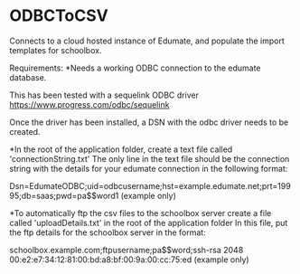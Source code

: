 # ODBCToCSV
Connects to a cloud hosted instance of Edumate, and populate the import templates for schoolbox. 

Requirements:
  *Needs a working ODBC connection to the edumate database. 

   This has been tested with a sequelink ODBC driver
   https://www.progress.com/odbc/sequelink

   Once the driver has been installed, a DSN with the odbc driver needs to be created. 

  *In the root of the application folder, create a text file called 'connectionString.txt'
   The only line in the text file should be the connection string with the details for your edumate connection in the following format:

   Dsn=EdumateODBC;uid=odbcusername;hst=example.edumate.net;prt=19995;db=saas;pwd=pa$$word1
   (example only)

  *To automatically ftp the csv files to the schoolbox server create a file called 'uploadDetails.txt' in the root of the application folder
   In this file, put the ftp details for the schoolbox server in the format:

   schoolbox.example.com;ftpusername;pa$$word;ssh-rsa 2048 00:e2:e7:34:12:81:00:bd:a8:bf:00:9a:00:cc:75:ed
   (example only)
